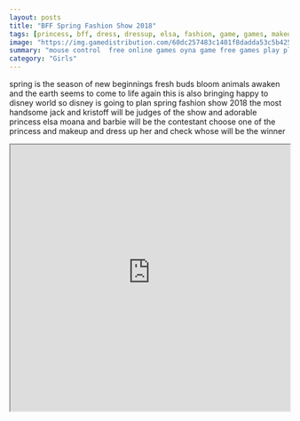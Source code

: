 ```yaml
---
layout: posts
title: "BFF Spring Fashion Show 2018"
tags: [princess, bff, dress, dressup, elsa, fashion, game, games, makeover, show, spring, free, online, games, oyna, game, free, games, play, play, games]
image: "https://img.gamedistribution.com/60dc257483c1401f8dadda53c5b425cb.jpg"
summary: "mouse control  free online games oyna game free games play play games"
category: "Girls"
---
```


spring is the season of new beginnings fresh buds bloom animals awaken and the earth seems to come to life again this is also bringing happy to disney world so disney is going to plan spring fashion show 2018 the most handsome jack and kristoff will be judges of the show and adorable princess elsa moana and barbie will be the contestant choose one of the princess and makeup and dress up her and check whose will be the winner

<iframe width="100%" height="480px;" src="https://html5.gamedistribution.com/60dc257483c1401f8dadda53c5b425cb/"></iframe>